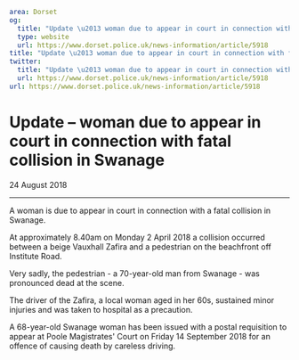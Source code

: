 ```yaml
area: Dorset
og:
  title: "Update \u2013 woman due to appear in court in connection with fatal collision in Swanage"
  type: website
  url: https://www.dorset.police.uk/news-information/article/5918
title: "Update \u2013 woman due to appear in court in connection with fatal collision in Swanage |"
twitter:
  title: "Update \u2013 woman due to appear in court in connection with fatal collision in Swanage"
  url: https://www.dorset.police.uk/news-information/article/5918
url: https://www.dorset.police.uk/news-information/article/5918
```

# Update – woman due to appear in court in connection with fatal collision in Swanage

24 August 2018

* * *

A woman is due to appear in court in connection with a fatal collision in Swanage.

At approximately 8.40am on Monday 2 April 2018 a collision occurred between a beige Vauxhall Zafira and a pedestrian on the beachfront off Institute Road.

Very sadly, the pedestrian - a 70-year-old man from Swanage - was pronounced dead at the scene.

The driver of the Zafira, a local woman aged in her 60s, sustained minor injuries and was taken to hospital as a precaution.

A 68-year-old Swanage woman has been issued with a postal requisition to appear at Poole Magistrates' Court on Friday 14 September 2018 for an offence of causing death by careless driving.
